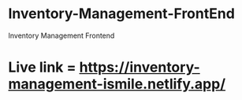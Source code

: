 # Inventory-Management-FrontEnd
Inventory Management Frontend 
# Live link = https://inventory-management-ismile.netlify.app/
